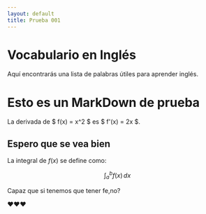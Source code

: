 ```yaml
---
layout: default
title: Prueba 001
---
```


# Vocabulario en Inglés

Aquí encontrarás una lista de palabras útiles para aprender inglés.

# Esto es un MarkDown de prueba
La derivada de $ f(x) = x^2 $ es $ f'(x) = 2x $.
## Espero que se vea bien
La integral de $f(x)$ se define como:

$$
\int_a^b f(x) \, dx
$$

Capaz que si tenemos que tener fe,no?

❤️❤️❤️
